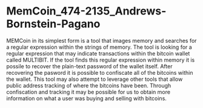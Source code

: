 MemCoin_474-2135_Andrews-Bornstein-Pagano
=========================================

MEMCoin in its simplest form is a tool that images memory and searches for a regular expression within the strings of memory. The tool is looking for a regular expression that may indicate transactions within the bitcoin wallet called MULTIBIT. If the tool finds this regular expression within memory it is possile to recover the plain-text password of the wallet itself. After recovering the pasword it is possible to confiscate all of the bitcoins within the wallet. This tool may also attempt to leverage other tools that allow public address tracking of where the bitcoins have been. Through confiscation and tracking it may be possible for us to obtain more information on what a user was buying and selling with bitcoins.
